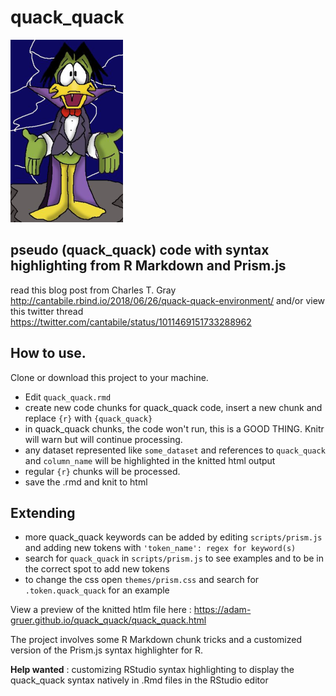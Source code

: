 # quack_quack
![Count Duckula](img/duckula.png "Picture of count duckula")

## pseudo (quack_quack) code with syntax highlighting from R Markdown and Prism.js

read this blog post from Charles T. Gray http://cantabile.rbind.io/2018/06/26/quack-quack-environment/
and/or view this twitter thread https://twitter.com/cantabile/status/1011469151733288962

## How to use.
Clone or download this project to your machine.

- Edit <code>quack_quack.rmd</code>
- create new code chunks for quack_quack code, insert a new chunk and replace <code>{r}</code> with <code>{quack_quack}</code>
- in quack_quack chunks, the code won't run, this is a GOOD THING. Knitr will warn but will continue processing. 
- any dataset represented like <code>some_dataset</code> and references to <code>quack_quack</code> and <code>column_name</code> will be highlighted in the knitted html output
- regular <code>{r}</code> chunks will be processed.
- save the .rmd and knit to html

## Extending

- more quack_quack keywords can be added by editing <code>scripts/prism.js</code> and adding new tokens with <code>'token_name': regex for keyword(s)</code>
- search for <code>quack_quack</code> in <code>scripts/prism.js</code> to see examples and to be in the correct spot to add new tokens
- to change the css open <code>themes/prism.css</code> and search for <code>.token.quack_quack</code> for an example

View a preview of the knitted htlm file here : https://adam-gruer.github.io/quack_quack/quack_quack.html

The project involves some R Markdown chunk tricks and a customized version of the Prism.js syntax highlighter for R.

**Help wanted** : customizing RStudio syntax highlighting to display the quack_quack syntax natively in .Rmd files in the RStudio editor

